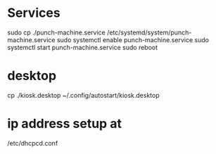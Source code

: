 # Services
sudo cp ./punch-machine.service /etc/systemd/system/punch-machine.service
sudo systemctl enable punch-machine.service
sudo systemctl start punch-machine.service
sudo reboot

# desktop
cp ./kiosk.desktop ~/.config/autostart/kiosk.desktop

# ip address setup at
/etc/dhcpcd.conf